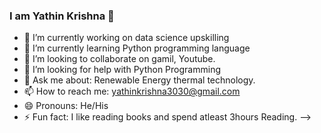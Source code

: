### I am Yathin Krishna 👋

- 🔭 I’m currently working on data science upskilling
- 🌱 I’m currently learning Python programming language
- 👯 I’m looking to collaborate on gamil, Youtube.
- 🤔 I’m looking for help with Python Programming
- 💬 Ask me about: Renewable Energy thermal technology.
- 📫 How to reach me: yathinkrishna3030@gmail.com
- 😄 Pronouns: He/His
- ⚡ Fun fact: I like reading books and spend atleast 3hours Reading.
-->
